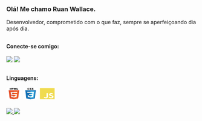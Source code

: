 ### Olá! Me chamo Ruan Wallace.

Desenvolvedor, comprometido com o que faz, sempre se aperfeiçoando dia após dia.
 
 ##
 
 #### Conecte-se comigo:
<div>
  <a href="https://www.linkedin.com/in/ruanwallace2k/" target="_blank"><img src="https://img.shields.io/badge/-LinkedIn-%230077B5?style=for-the-badge&logo=linkedin&logoColor=white" target="_blank"></a>
  <a href = "mailto:ruanwallace2k@gmail.com"><img src="https://img.shields.io/badge/-Gmail-%23333?style=for-the-badge&logo=gmail&logoColor=white" target="_blank"></a>
</div>

##

#### Linguagens:
<div>
  <img align="center" alt="HTML" height="30" width="40" src="https://raw.githubusercontent.com/devicons/devicon/master/icons/html5/html5-original-wordmark.svg">
  <img align="center" alt="CSS" height="30" width="40" src="https://raw.githubusercontent.com/devicons/devicon/master/icons/css3/css3-original-wordmark.svg">
  <img align="center" alt="Js" height="30" width="40" src="https://raw.githubusercontent.com/devicons/devicon/master/icons/javascript/javascript-plain.svg">
</div>

###

<div>
  <a href="https://github.com/ruanwallace">
  <img height="180" src="https://github-readme-stats.vercel.app/api/top-langs/?username=ruanwallace&theme=dracula">
  <img height="180" src="https://github-readme-stats.vercel.app/api?username=ruanwallace&show_icons=true&theme=dracula&include_all_commits=true&count_private=true">
</div>
